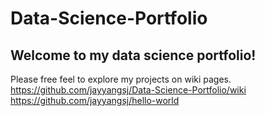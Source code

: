 # Data-Science-Portfolio
## Welcome to my data science portfolio!
Please free feel to explore my projects on wiki pages.
https://github.com/jayyangsj/Data-Science-Portfolio/wiki
https://github.com/jayyangsj/hello-world
